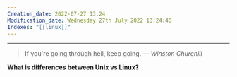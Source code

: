 ```yaml
---
Creation_date: 2022-07-27 13:24
Modification_date: Wednesday 27th July 2022 13:24:46
Indexes: "[[linux]]"
---
```


----


> If you're going through hell, keep going.
> — <cite>Winston Churchill</cite>

**What is differences between Unix vs Linux?**

